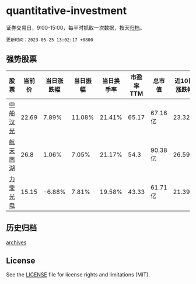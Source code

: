 # quantitative-investment

证券交易日，9:00-15:00，每半时抓取一次数据，按天[归档](archives)。

`更新时间：2023-05-25 13:02:17 +0800`

## 强势股票

|股票|当前价|当日涨跌幅|当日振幅|当日换手率|市盈率TTM|总市值|近10日涨跌幅|
|----|----|----|----|----|----|----|----|
|[中船汉光](https://xueqiu.com/S/SZ300847)|22.69|7.89%|11.08%|21.41%|65.17|67.16亿|23.32%|
|[航天南湖](https://xueqiu.com/S/SH688552)|26.8|1.06%|7.05%|21.17%|54.3|90.38亿|26.59%|
|[力鼎光电](https://xueqiu.com/S/SH605118)|15.15|-6.88%|7.81%|19.58%|43.33|61.71亿|21.39%|

## 历史归档

[archives](archives)

## License

See the [LICENSE](LICENSE) file for license rights and limitations (MIT).